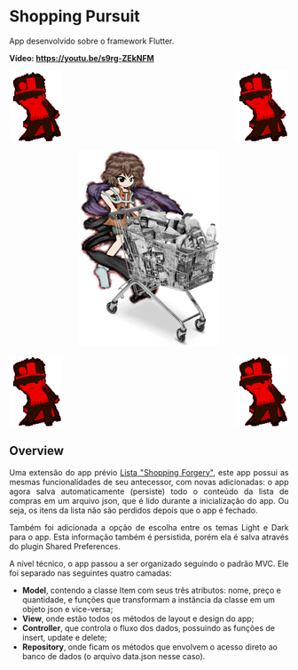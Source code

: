 # Shopping Pursuit
<p>App desenvolvido sobre o framework Flutter.</p>
<p><b>Vídeo: <a href="https://youtu.be/s9rg-ZEkNFM">https://youtu.be/s9rg-ZEkNFM</a></b></p>

<img src="images/gif.gif">
<img src="images/gif.gif" align="right">
<p align="center">
  <img src="images/title.png" width="50%">
</p>
<img src="images/gif.gif">
<img src="images/gif.gif" align="right">

## Overview
<p align="justify">Uma extensão do app prévio <a href="https://github.com/Tubular00Bells/e02_lista">Lista "Shopping Forgery"</a>, este app possui as mesmas funcionalidades de seu antecessor, com novas adicionadas: o app agora salva automaticamente (persiste) todo o conteúdo da lista de compras em um arquivo json, que é lido durante a inicialização do app. Ou seja, os itens da lista não são perdidos depois que o app é fechado.</p>
<p align="justify">Também foi adicionada a opção de escolha entre os temas Light e Dark para o app. Esta informação também é persistida, porém ela é salva através do plugin Shared Preferences.</p>
<p align="justify">A nível técnico, o app passou a ser organizado seguindo o padrão MVC. Ele foi separado nas seguintes quatro camadas:</p>
<ul>
<li><b>Model</b>, contendo a classe Item com seus três atributos: nome, preço e quantidade, e funções que transformam a instância da classe em um objeto json e vice-versa;</li>
<li><b>View</b>, onde estão todos os métodos de layout e design do app;</li>
<li><b>Controller</b>, que controla o fluxo dos dados, possuindo as funções de insert, update e delete;</li>
<li><b>Repository</b>, onde ficam os métodos que envolvem o acesso direto ao banco de dados (o arquivo data.json nesse caso).</li>
</ul> 